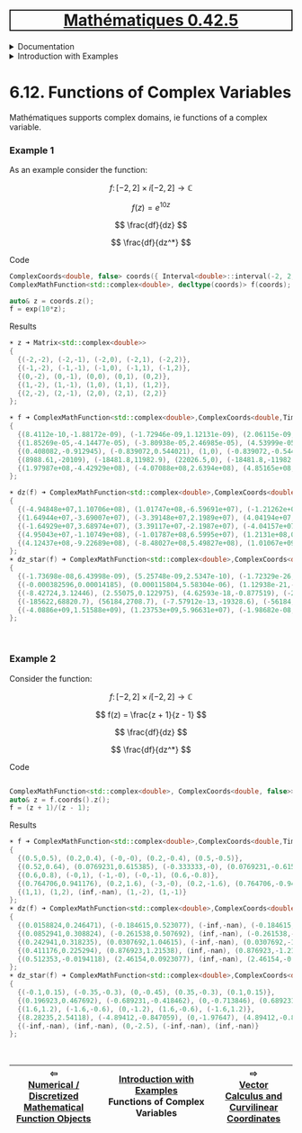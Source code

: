 <h1 style='border: 2px solid; text-align: center'><a href='../../../README.md'>Mathématiques 0.42.5</a></h1>

<details>

<summary>Documentation</summary>

# [Documentation](../../README.md)<br>
Chapter 1. [License](../license/README.md)<br>
Chapter 2. [About](../about/README.md)<br>
Chapter 3. [Versioning](../versioning/README.md)<br>
Chapter 4. [Status & Release Notes](../status-release/README.md)<br>
Chapter 5. [Upcoming Development](../development-schedule/README.md)<br>
Chapter 6. _Introduction with Examples_ <br>
Chapter 7. [Installation](../installation/README.md)<br>
Chapter 8. [Your First Mathématiques Project](../first-project/README.md)<br>
Chapter 9. [Usage Guide: Syntax, Data Types, Functions, etc](../user-guide/README.md)<br>
Chapter 10. [Benchmarks](../benchmarks/README.md)<br>
Chapter 11. [Tests](../test/README.md)<br>
Chapter 12. [Developer Guide: Modifying and Extending Mathématiques](../developer-guide/README.md)<br>


</details>



<details>

<summary>Introduction with Examples</summary>

# [6. Introduction with Examples](../README.md)<br>
6.1. [Pretty Printing and Debugging](../print-debug/README.md)<br>
6.2. [Number Systems and Arithmetic](../numbers/README.md)<br>
6.3. [Vectors, Matrices, and MultiArrays](../multiarrays/README.md)<br>
6.4. [Nested MultiArrays](../nested-multiarrays/README.md)<br>
6.5. [Special Vectors, Matrices, and MultiArrays](../special-multiarrays/README.md)<br>
6.6. [MultiArray Arithmetic and Operators](../multiarray-arithmetic/README.md)<br>
6.7. [Mixed-Rank & Mixed-Depth Arithmetic](../arithmetic-mixed/README.md)<br>
6.8. [Linear Algebra](../linear-algebra/README.md)<br>
6.9. [Indexing, Masks, Slicing, Sorting, etc.](../sort-mask-slice/README.md)<br>
6.10. [Common and Special Mathematical Functions](../math-functions/README.md)<br>
6.11. [Numerical / Discretized Mathematical Function Objects](../numerical-functions/README.md)<br>
6.12. _Functions of Complex Variables_ <br>
6.13. [Vector Calculus and Curvilinear Coordinates](../vector-calculus/README.md)<br>
6.14. [Tensors](../tensors/README.md)<br>
6.15. [Series and transforms](../series-transforms/README.md)<br>


</details>



# 6.12. Functions of Complex Variables

Mathématiques supports complex domains, ie functions of a complex variable.

### Example 1
As an example consider the function:

$$ f\colon [-2,2] \times i[-2,2] \rightarrow\mathbb{C}$$

$$ f(z) = e^{10 z} $$

$$ \frac{df}{dz} $$

$$ \frac{df}{dz^*} $$

Code

```C++
ComplexCoords<double, false> coords({ Interval<double>::interval(-2, 2, 5), Interval<double>::interval(-2, 2, 5) });
ComplexMathFunction<std::complex<double>, decltype(coords)> f(coords);

auto& z = coords.z();
f = exp(10*z);
```

Results

```C++
☀ z ➜ Matrix<std::complex<double>> 
{
  {(-2,-2), (-2,-1), (-2,0), (-2,1), (-2,2)},
  {(-1,-2), (-1,-1), (-1,0), (-1,1), (-1,2)},
  {(0,-2), (0,-1), (0,0), (0,1), (0,2)},
  {(1,-2), (1,-1), (1,0), (1,1), (1,2)},
  {(2,-2), (2,-1), (2,0), (2,1), (2,2)}
};

☀ f ➜ ComplexMathFunction<std::complex<double>,ComplexCoords<double,TimeCoord=0>> 
{
  {(8.4112e-10,-1.88172e-09), (-1.72946e-09,1.12131e-09), (2.06115e-09,0), (-1.72946e-09,-1.12131e-09), (8.4112e-10,1.88172e-09)},
  {(1.85269e-05,-4.14477e-05), (-3.80938e-05,2.46985e-05), (4.53999e-05,0), (-3.80938e-05,-2.46985e-05), (1.85269e-05,4.14477e-05)},
  {(0.408082,-0.912945), (-0.839072,0.544021), (1,0), (-0.839072,-0.544021), (0.408082,0.912945)},
  {(8988.61,-20109), (-18481.8,11982.9), (22026.5,0), (-18481.8,-11982.9), (8988.61,20109)},
  {(1.97987e+08,-4.42929e+08), (-4.07088e+08,2.6394e+08), (4.85165e+08,0), (-4.07088e+08,-2.6394e+08), (1.97987e+08,4.42929e+08)}
};

☀ dz(f) ➜ ComplexMathFunction<std::complex<double>,ComplexCoords<double,TimeCoord=0>> 
{
  {(-4.94848e+07,1.10706e+08), (1.01747e+08,-6.59691e+07), (-1.21262e+08,0), (1.01747e+08,6.59691e+07), (-4.94848e+07,-1.10706e+08)},
  {(1.64944e+07,-3.69007e+07), (-3.39148e+07,2.1989e+07), (4.04194e+07,0), (-3.39148e+07,-2.1989e+07), (1.64944e+07,3.69007e+07)},
  {(-1.64929e+07,3.68974e+07), (3.39117e+07,-2.1987e+07), (-4.04157e+07,0), (3.39117e+07,2.1987e+07), (-1.64929e+07,-3.68974e+07)},
  {(4.95043e+07,-1.10749e+08), (-1.01787e+08,6.5995e+07), (1.2131e+08,0), (-1.01787e+08,-6.5995e+07), (4.95043e+07,1.10749e+08)},
  {(4.12437e+08,-9.22689e+08), (-8.48027e+08,5.49827e+08), (1.01067e+09,0), (-8.48027e+08,-5.49827e+08), (4.12437e+08,9.22689e+08)}
};
☀ dz_star(f) ➜ ComplexMathFunction<std::complex<double>,ComplexCoords<double,TimeCoord=0>> 
{
  {(-1.73698e-08,6.43998e-09), (5.25748e-09,2.5347e-10), (-1.72329e-26,-1.8087e-09), (-5.25748e-09,2.5347e-10), (1.73698e-08,6.43998e-09)},
  {(-0.000382596,0.00014185), (0.000115804,5.58304e-06), (1.12938e-21,-3.98393e-05), (-0.000115804,5.58304e-06), (0.000382596,0.00014185)},
  {(-8.42724,3.12446), (2.55075,0.122975), (4.62593e-18,-0.877519), (-2.55075,0.122975), (8.42724,3.12446)},
  {(-185622,68820.7), (56184,2708.7), (-7.57912e-13,-19328.6), (-56184,2708.7), (185622,68820.7)},
  {(-4.0886e+09,1.51588e+09), (1.23753e+09,5.96631e+07), (-1.98682e-08,-4.25742e+08), (-1.23753e+09,5.96631e+07), (4.0886e+09,1.51588e+09)}
};

```

<br>

### Example 2
Consider the function:

$$ f\colon [-2,2] \times i[-2,2] \rightarrow\mathbb{C}$$

$$ f(z) = \frac{z + 1}{z - 1} $$

$$ \frac{df}{dz} $$

$$ \frac{df}{dz^*} $$

Code

```C++

ComplexMathFunction<std::complex<double>, ComplexCoords<double, false>> f({ Interval<double>::interval(-1, 1, 5), Interval<double>::interval(-2, 2, 5) });
auto& z = f.coords().z();
f = (z + 1)/(z - 1);
```

Results

```C++
☀ f ➜ ComplexMathFunction<std::complex<double>,ComplexCoords<double,TimeCoord=0>> 
{
  {(0.5,0.5), (0.2,0.4), (-0,-0), (0.2,-0.4), (0.5,-0.5)},
  {(0.52,0.64), (0.0769231,0.615385), (-0.333333,-0), (0.0769231,-0.615385), (0.52,-0.64)},
  {(0.6,0.8), (-0,1), (-1,-0), (-0,-1), (0.6,-0.8)},
  {(0.764706,0.941176), (0.2,1.6), (-3,-0), (0.2,-1.6), (0.764706,-0.941176)},
  {(1,1), (1,2), (inf,-nan), (1,-2), (1,-1)}
};
☀ dz(f) ➜ ComplexMathFunction<std::complex<double>,ComplexCoords<double,TimeCoord=0>> 
{
  {(0.0158824,0.246471), (-0.184615,0.523077), (-inf,-nan), (-0.184615,-0.523077), (0.0158824,-0.246471)},
  {(0.0852941,0.308824), (-0.261538,0.507692), (inf,-nan), (-0.261538,-0.507692), (0.0852941,-0.308824)},
  {(0.242941,0.318235), (0.0307692,1.04615), (-inf,-nan), (0.0307692,-1.04615), (0.242941,-0.318235)},
  {(0.411176,0.225294), (0.876923,1.21538), (inf,-nan), (0.876923,-1.21538), (0.411176,-0.225294)},
  {(0.512353,-0.0194118), (2.46154,0.0923077), (inf,-nan), (2.46154,-0.0923077), (0.512353,0.0194118)}
};
☀ dz_star(f) ➜ ComplexMathFunction<std::complex<double>,ComplexCoords<double,TimeCoord=0>> 
{
  {(-0.1,0.15), (-0.35,-0.3), (0,-0.45), (0.35,-0.3), (0.1,0.15)},
  {(0.196923,0.467692), (-0.689231,-0.418462), (0,-0.713846), (0.689231,-0.418462), (-0.196923,0.467692)},
  {(1.6,1.2), (-1.6,-0.6), (0,-1.2), (1.6,-0.6), (-1.6,1.2)},
  {(8.28235,2.54118), (-4.89412,-0.847059), (0,-1.97647), (4.89412,-0.847059), (-8.28235,2.54118)},
  {(-inf,-nan), (inf,-nan), (0,-2.5), (-inf,-nan), (inf,-nan)}
};
```




<br>



| ⇦ <br />[Numerical / Discretized Mathematical Function Objects](../numerical-functions/README.md)  | [Introduction with Examples](../README.md)<br />Functions of Complex Variables<br /><img width=1000/> | ⇨ <br />[Vector Calculus and Curvilinear Coordinates](../vector-calculus/README.md)   |
| ------------ | :-------------------------------: | ------------ |

